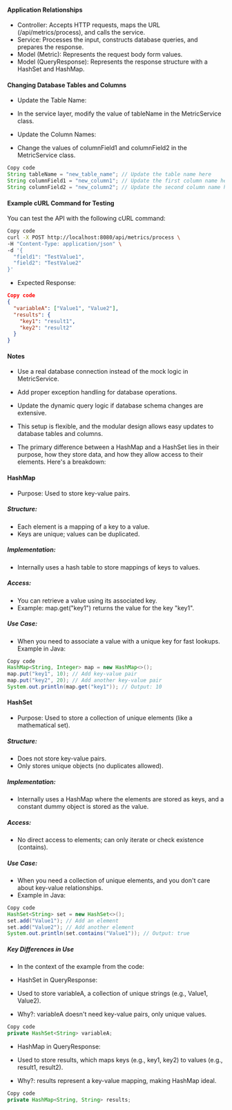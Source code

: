 #### Application Relationships
- Controller: Accepts HTTP requests, maps the URL (/api/metrics/process), and calls the service.
- Service: Processes the input, constructs database queries, and prepares the response.
- Model (Metric): Represents the request body form values.
- Model (QueryResponse): Represents the response structure with a HashSet and HashMap.
#### Changing Database Tables and Columns

- Update the Table Name:

- In the service layer, modify the value of tableName in the MetricService class.
- Update the Column Names:

- Change the values of columnField1 and columnField2 in the MetricService class.

``` java
Copy code
String tableName = "new_table_name"; // Update the table name here
String columnField1 = "new_column1"; // Update the first column name here
String columnField2 = "new_column2"; // Update the second column name here

```
#### Example cURL Command for Testing
You can test the API with the following cURL command:

```bash
Copy code
curl -X POST http://localhost:8080/api/metrics/process \
-H "Content-Type: application/json" \
-d '{
  "field1": "TestValue1",
  "field2": "TestValue2"
}'
```
- Expected Response:

```json
Copy code
{
  "variableA": ["Value1", "Value2"],
  "results": {
    "key1": "result1",
    "key2": "result2"
  }
}
```

#### Notes
- Use a real database connection instead of the mock logic in MetricService.
- Add proper exception handling for database operations.
- Update the dynamic query logic if database schema changes are extensive.
- This setup is flexible, and the modular design allows easy updates to database tables and columns.


- The primary difference between a HashMap and a HashSet lies in their purpose, how they store data, and how they allow access to their elements. Here's a breakdown:

#### HashMap
- Purpose: Used to store key-value pairs.
##### Structure:
- Each element is a mapping of a key to a value.
- Keys are unique; values can be duplicated.
##### Implementation:
- Internally uses a hash table to store mappings of keys to values.
##### Access:
- You can retrieve a value using its associated key.
- Example: map.get("key1") returns the value for the key "key1".
##### Use Case:
- When you need to associate a value with a unique key for fast lookups.
Example in Java:

```java
Copy code
HashMap<String, Integer> map = new HashMap<>();
map.put("key1", 10); // Add key-value pair
map.put("key2", 20); // Add another key-value pair
System.out.println(map.get("key1")); // Output: 10
```
#### HashSet
- Purpose: Used to store a collection of unique elements (like a mathematical set).
##### Structure:
- Does not store key-value pairs.
- Only stores unique objects (no duplicates allowed).
##### Implementation:
- Internally uses a HashMap where the elements are stored as keys, and a constant dummy object is stored as the value.
##### Access:
- No direct access to elements; can only iterate or check existence (contains).
##### Use Case:
- When you need a collection of unique elements, and you don't care about key-value relationships.
- Example in Java:

```java
Copy code
HashSet<String> set = new HashSet<>();
set.add("Value1"); // Add an element
set.add("Value2"); // Add another element
System.out.println(set.contains("Value1")); // Output: true
```
##### Key Differences in Use
- In the context of the example from the code:

- HashSet in QueryResponse:

- Used to store variableA, a collection of unique strings (e.g., Value1, Value2).
- Why?: variableA doesn't need key-value pairs, only unique values.
```java
Copy code
private HashSet<String> variableA;
```
- HashMap in QueryResponse:

- Used to store results, which maps keys (e.g., key1, key2) to values (e.g., result1, result2).
- Why?: results represent a key-value mapping, making HashMap ideal.
```java
Copy code
private HashMap<String, String> results;
```




